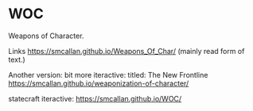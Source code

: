 # WOC
Weapons of Character.

Links
https://smcallan.github.io/Weapons_Of_Char/
 (mainly read form of text.)

Another version: bit more  iteractive: titled: The New Frontline
 https://smcallan.github.io/weaponization-of-character/



statecraft iteractive: https://smcallan.github.io/WOC/




